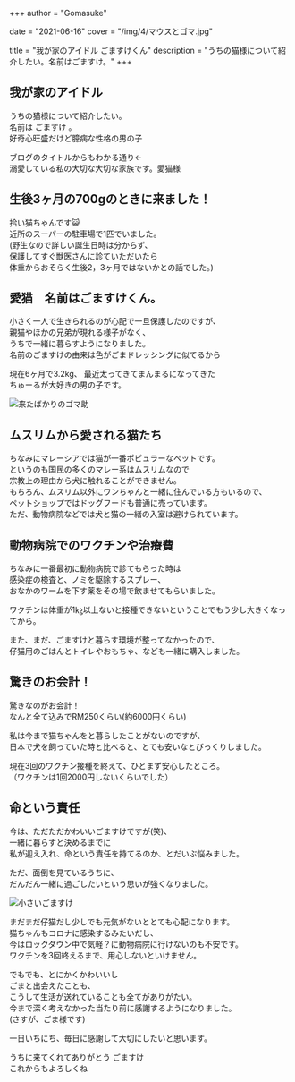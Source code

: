 +++
author = "Gomasuke"

date = "2021-06-16"
cover = "/img/4/マウスとゴマ.jpg"

title = "我が家のアイドル ごますけくん"
description = "うちの猫様について紹介したい。名前はごますけ。"
+++

## 我が家のアイドル  
うちの猫様について紹介したい。  
名前は ごますけ 。  
好奇心旺盛だけど臆病な性格の男の子  

ブログのタイトルからもわかる通り←  
溺愛している私の大切な大切な家族です。愛猫様  

## 生後3ヶ月の700gのときに来ました！  
拾い猫ちゃんです😺  
近所のスーパーの駐車場で1匹でいました。  
(野生なので詳しい誕生日時は分からず、  
保護してすぐ獣医さんに診ていただいたら  
体重からおそらく生後2，3ヶ月ではないかとの話でした。)  


## 愛猫　名前はごますけくん。

小さく一人で生きられるのが心配で一旦保護したのですが、  
親猫やほかの兄弟が現れる様子がなく、  
うちで一緒に暮らすようになりました。  
名前のごますけの由来は色がごまドレッシングに似てるから  

現在6ヶ月で3.2kg、
最近太ってきてまんまるになってきた  
ちゅーるが大好きの男の子です。

![来たばかりのゴマ助](/img/4/来たばかりのゴマ助.jpg)

## ムスリムから愛される猫たち
ちなみにマレーシアでは猫が一番ポピュラーなペットです。  
というのも国民の多くのマレー系はムスリムなので  
宗教上の理由から犬に触れることができません。  
もちろん、ムスリム以外にワンちゃんと一緒に住んでいる方もいるので、  
ペットショップではドッグフードも普通に売っています。  
ただ、動物病院などでは犬と猫の一緒の入室は避けられています。  

## 動物病院でのワクチンや治療費

ちなみに一番最初に動物病院で診てもらった時は  
感染症の検査と、ノミを駆除するスプレー、  
おなかのワームを下す薬をその場で飲ませてもらいました。  

ワクチンは体重が1㎏以上ないと接種できないということでもう少し大きくなってから。  

また、まだ、ごますけと暮らす環境が整ってなかったので、  
仔猫用のごはんとトイレやおもちゃ、なども一緒に購入しました。  

## 驚きのお会計！
驚きなのがお会計！  
なんと全て込みでRM250くらい(約6000円くらい)  

私は今まで猫ちゃんをと暮らしたことがないのですが、  
日本で犬を飼っていた時と比べると、とても安いなとびっくりしました。  

現在3回のワクチン接種を終えて、ひとまず安心したところ。  
（ワクチンは1回2000円しないくらいでした）  

## 命という責任

今は、ただただかわいいごますけですが(笑)、  
一緒に暮らすと決めるまでに  
私が迎え入れ、命という責任を持てるのか、とだいぶ悩みました。  

ただ、面倒を見ているうちに、  
だんだん一緒に過ごしたいという思いが強くなりました。  

![小さいごますけ](/img/4/小さいごますけ.jpg)


まだまだ仔猫だし少しでも元気がないととても心配になります。  
猫ちゃんもコロナに感染するみたいだし、  
今はロックダウン中で気軽？に動物病院に行けないのも不安です。  
ワクチンを3回終えるまで、用心しないといけません。

でもでも、とにかくかわいいし  
ごまと出会えたことも、  
こうして生活が送れていることも全てがありがたい。  
今まで深く考えなかった当たり前に感謝するようになりました。  
(さすが、ごま様です)

一日いちにち、毎日に感謝して大切にしたいと思います。  

うちに来てくれてありがとう ごますけ  
これからもよろしくね